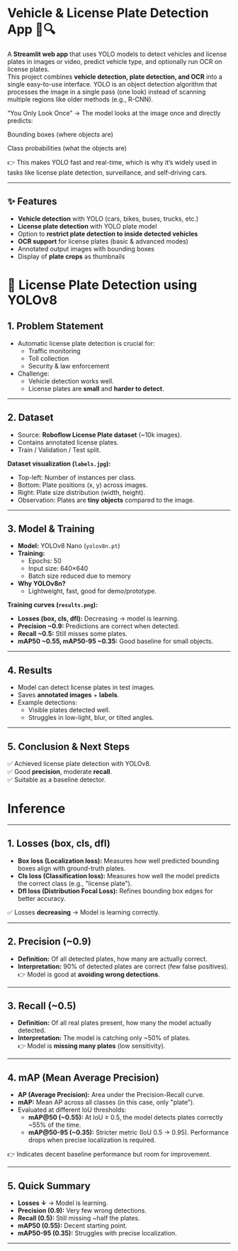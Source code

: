 # Vehicle & License Plate Detection App 🚗🔍

A **Streamlit web app** that uses YOLO models to detect vehicles and license plates in images or video, predict vehicle type, and optionally run OCR on license plates.  
This project combines **vehicle detection, plate detection, and OCR** into a single easy-to-use interface.
YOLO is an object detection algorithm that processes the image in a single pass (one look) instead of scanning multiple regions like older methods (e.g., R-CNN).

“You Only Look Once” → The model looks at the image once and directly predicts:

Bounding boxes (where objects are)

Class probabilities (what the objects are)

👉 This makes YOLO fast and real-time, which is why it’s widely used in tasks like license plate detection, surveillance, and self-driving cars.

---

## ✨ Features

- **Vehicle detection** with YOLO (cars, bikes, buses, trucks, etc.)
- **License plate detection** with YOLO plate model
- Option to **restrict plate detection to inside detected vehicles**
- **OCR support** for license plates (basic & advanced modes)
- Annotated output images with bounding boxes
- Display of **plate crops** as thumbnails

# 🚗 License Plate Detection using YOLOv8

## 1. Problem Statement
- Automatic license plate detection is crucial for:
  - Traffic monitoring
  - Toll collection
  - Security & law enforcement
- Challenge:
  - Vehicle detection works well.
  - License plates are **small** and **harder to detect**.

---

## 2. Dataset
- Source: **Roboflow License Plate dataset** (~10k images).
- Contains annotated license plates.
- Train / Validation / Test split.
  
**Dataset visualization (`labels.jpg`):**
- Top-left: Number of instances per class.
- Bottom: Plate positions (x, y) across images.
- Right: Plate size distribution (width, height).
- Observation: Plates are **tiny objects** compared to the image.

---

## 3. Model & Training
- **Model:** YOLOv8 Nano (`yolov8n.pt`)
- **Training:**
  - Epochs: 50
  - Input size: 640×640
  - Batch size reduced due to memory
- **Why YOLOv8n?**
  - Lightweight, fast, good for demo/prototype.

**Training curves (`results.png`):**
- **Losses (box, cls, dfl):** Decreasing → model is learning.
- **Precision ~0.9:** Predictions are correct when detected.
- **Recall ~0.5:** Still misses some plates.
- **mAP50 ~0.55, mAP50-95 ~0.35:** Good baseline for small objects.

---

## 4. Results
- Model can detect license plates in test images.
- Saves **annotated images** + **labels**.
- Example detections:
  - Visible plates detected well.
  - Struggles in low-light, blur, or tilted angles.

---

## 5. Conclusion & Next Steps
✅ Achieved license plate detection with YOLOv8.  
✅ Good **precision**, moderate **recall**.  
✅ Suitable as a baseline detector.

  

# Inference



---

## 1. Losses (box, cls, dfl)
- **Box loss (Localization loss):** Measures how well predicted bounding boxes align with ground-truth plates.  
- **Cls loss (Classification loss):** Measures how well the model predicts the correct class (e.g., "license plate").  
- **Dfl loss (Distribution Focal Loss):** Refines bounding box edges for better accuracy.  

✅ Losses **decreasing** → Model is learning correctly.

---

## 2. Precision (~0.9)
- **Definition:** Of all detected plates, how many are actually correct.  
- **Interpretation:** 90% of detected plates are correct (few false positives).  
👉 Model is good at **avoiding wrong detections**.

---

## 3. Recall (~0.5)
- **Definition:** Of all real plates present, how many the model actually detected.  
- **Interpretation:** The model is catching only ~50% of plates.  
👉 Model is **missing many plates** (low sensitivity).

---

## 4. mAP (Mean Average Precision)
- **AP (Average Precision):** Area under the Precision-Recall curve.  
- **mAP:** Mean AP across all classes (in this case, only "plate").  
- Evaluated at different IoU thresholds:
  - **mAP@50 (~0.55):** At IoU ≥ 0.5, the model detects plates correctly ~55% of the time.  
  - **mAP@50-95 (~0.35):** Stricter metric (IoU 0.5 → 0.95). Performance drops when precise localization is required.  

👉 Indicates decent baseline performance but room for improvement.

---

## 5. Quick Summary
- **Losses ↓** → Model is learning.  
- **Precision (0.9):** Very few wrong detections.  
- **Recall (0.5):** Still missing ~half the plates.  
- **mAP50 (0.55):** Decent starting point.  
- **mAP50-95 (0.35):** Struggles with precise localization.  

---




